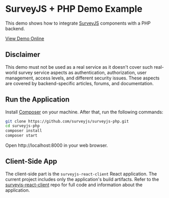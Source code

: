 # SurveyJS + PHP Demo Example

This demo shows how to integrate [SurveyJS](https://surveyjs.io/) components with a PHP backend.

[View Demo Online](https://surveyjs-php.herokuapp.com/)

## Disclaimer

This demo must not be used as a real service as it doesn't cover such real-world survey service aspects as authentication, authorization, user management, access levels, and different security issues. These aspects are covered by backend-specific articles, forums, and documentation.

## Run the Application

Install [Composer](https://getcomposer.org/) on your machine. After that, run the following commands:

```bash
git clone https://github.com/surveyjs/surveyjs-php.git
cd surveyjs-php
composer install
composer start
```

Open http://localhost:8000 in your web browser.

## Client-Side App

The client-side part is the `surveyjs-react-client` React application. The current project includes only the application's build artifacts. Refer to the [surveyjs-react-client](https://github.com/surveyjs/surveyjs-react-client) repo for full code and information about the application.